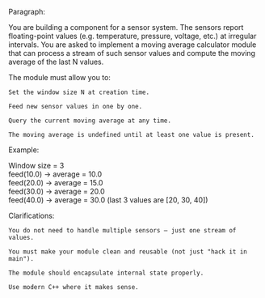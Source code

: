 Paragraph:

You are building a component for a sensor system.
The sensors report floating-point values (e.g. temperature, pressure, voltage, etc.) at irregular intervals.
You are asked to implement a moving average calculator module that can process a stream of such sensor values and compute the moving average of the last N values.

The module must allow you to:

    Set the window size N at creation time.

    Feed new sensor values in one by one.

    Query the current moving average at any time.

    The moving average is undefined until at least one value is present.

Example:

Window size = 3  
feed(10.0) → average = 10.0  
feed(20.0) → average = 15.0  
feed(30.0) → average = 20.0  
feed(40.0) → average = 30.0 (last 3 values are [20, 30, 40])  

Clarifications:

    You do not need to handle multiple sensors — just one stream of values.

    You must make your module clean and reusable (not just "hack it in main").

    The module should encapsulate internal state properly.

    Use modern C++ where it makes sense.
